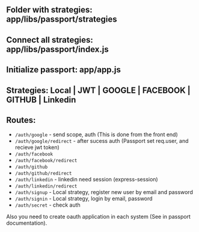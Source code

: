 ## Folder with strategies: app/libs/passport/strategies
## Connect all strategies: app/libs/passport/index.js
## Initialize passport: app/app.js

## Strategies: Local | JWT | GOOGLE | FACEBOOK | GITHUB | Linkedin

## Routes: 
 - `/auth/google` - send scope, auth (This is done from the front end)
 - `/auth/google/redirect` - after sucess auth (Passport set req.user, and recieve jwt token)
 - `/auth/facebook`
 - `/auth/facebook/redirect`
 - `/auth/github`
 - `/auth/github/redirect`
 - `/auth/linkedin` - linkedin need session (express-session)
 - `/auth/linkedin/redirect`
 - `/auth/signup` - Local strategy, register new user by email and password
 - `/auth/signin` - Local strategy, login by email, password
 - `/auth/secret` - check auth

Also you need to create oauth application in each system (See in passport documentation).
